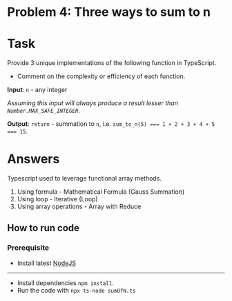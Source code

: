 # Problem 4: Three ways to sum to n

# Task

Provide 3 unique implementations of the following function in TypeScript.

- Comment on the complexity or efficiency of each function.

**Input**: `n` - any integer

_Assuming this input will always produce a result lesser than `Number.MAX_SAFE_INTEGER`_.

**Output**: `return` - summation to `n`, i.e. `sum_to_n(5) === 1 + 2 + 3 + 4 + 5 === 15`.

# Answers

Typescript used to leverage functional array methods.

1. Using formula - Mathematical Formula (Gauss Summation)
2. Using loop - Iterative (Loop)
3. Using array operations - Array with Reduce

## How to run code

### Prerequisite

- Install latest [NodeJS](https://nodejs.org/en/download)

---

- Install dependencies `npm install`.
- Run the code with `npx ts-node sumOfN.ts`
